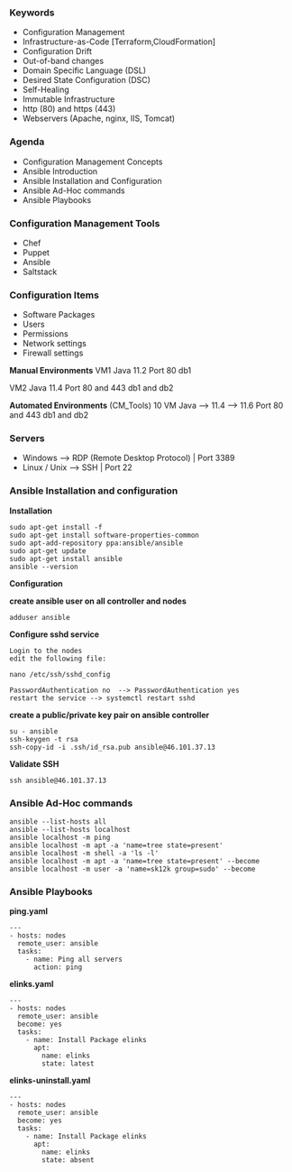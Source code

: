 
### Keywords
- Configuration Management
- Infrastructure-as-Code [Terraform,CloudFormation]
- Configuration Drift
- Out-of-band changes
- Domain Specific Language (DSL)
- Desired State Configuration (DSC)
- Self-Healing
- Immutable Infrastructure
- http (80) and https (443)
- Webservers (Apache, nginx, IIS, Tomcat)


### Agenda
- Configuration Management Concepts
- Ansible Introduction
- Ansible Installation and Configuration
- Ansible Ad-Hoc commands
- Ansible Playbooks



### Configuration Management Tools
- Chef
- Puppet
- Ansible
- Saltstack


### Configuration Items
- Software Packages
- Users
- Permissions
- Network settings
- Firewall settings


**Manual Environments**
VM1
Java 11.2
Port 80
db1

VM2
Java 11.4
Port 80 and 443
db1 and db2

**Automated Environments** (CM_Tools)
10 VM
Java --> 11.4 --> 11.6
Port 80 and 443
db1 and db2


### Servers 
  - Windows --> RDP (Remote Desktop Protocol) | Port 3389
  - Linux / Unix --> SSH | Port 22


### Ansible Installation and configuration

**Installation** 
````
sudo apt-get install -f
sudo apt-get install software-properties-common
sudo apt-add-repository ppa:ansible/ansible
sudo apt-get update
sudo apt-get install ansible
ansible --version
````
**Configuration**

**create ansible user on all controller and nodes**
````
adduser ansible
````
**Configure sshd service**
````
Login to the nodes
edit the following file:

nano /etc/ssh/sshd_config

PasswordAuthentication no  --> PasswordAuthentication yes
restart the service --> systemctl restart sshd

````

**create a public/private key pair on ansible controller**
````
su - ansible
ssh-keygen -t rsa
ssh-copy-id -i .ssh/id_rsa.pub ansible@46.101.37.13
````
**Validate SSH**
````
ssh ansible@46.101.37.13
````



### Ansible Ad-Hoc commands

````
ansible --list-hosts all
ansible --list-hosts localhost
ansible localhost -m ping
ansible localhost -m apt -a 'name=tree state=present'
ansible localhost -m shell -a 'ls -l'
ansible localhost -m apt -a 'name=tree state=present' --become
ansible localhost -m user -a 'name=sk12k group=sudo' --become

````
### Ansible Playbooks

**ping.yaml**
````
---
- hosts: nodes
  remote_user: ansible
  tasks:
    - name: Ping all servers
      action: ping
````


**elinks.yaml**
````
---
- hosts: nodes
  remote_user: ansible
  become: yes
  tasks:
    - name: Install Package elinks
      apt:
        name: elinks
        state: latest
````

**elinks-uninstall.yaml**
````
---
- hosts: nodes
  remote_user: ansible
  become: yes
  tasks:
    - name: Install Package elinks
      apt:
        name: elinks
        state: absent
````


